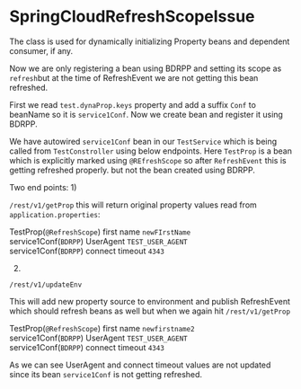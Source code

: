 # SpringCloudRefreshScopeIssue

 The class is used for dynamically initializing Property beans and dependent consumer, if any.
 
 
 Now we are only registering a bean using BDRPP and setting its scope as `refresh`but at the time of RefreshEvent we are not getting this bean refreshed.
 
 First we read `test.dynaProp.keys` property and add a suffix `Conf` to beanName so it is `service1Conf`. Now we create bean and register it using BDRPP.
 
 We have autowired `service1Conf` bean in our `TestService` which is being called from `TestConstroller` using below endpoints. 
 Here `TestProp` is a bean which is explicitly marked using `@REfreshScope` so after `RefreshEvent` this is getting refreshed properly. but not the bean created using BDRPP.
 
 Two end points:
 1) 
 
 `/rest/v1/getProp`
 this will return original property values read from `application.properties`:
 
 TestProp(`@RefreshScope`) first name               `newFIrstName` <br />
   service1Conf(`BDRPP`) UserAgent       `TEST_USER_AGENT`   <br />
  service1Conf(`BDRPP`) connect timeout   `4343` <br />
 
 2)
 `/rest/v1/updateEnv`
 
 This will add new property source to environment and publish RefreshEvent which should refresh beans as well
 but when we again hit
 `/rest/v1/getProp`
 
 TestProp(`@RefreshScope`) first name               `newfirstname2`  <br />
  service1Conf(`BDRPP`) UserAgent       `TEST_USER_AGENT` <br />
 service1Conf(`BDRPP`) connect timeout   `4343` <br />
 
 
 As we can see UserAgent and connect timeout values are not updated since its bean `service1Conf` is not getting refreshed.